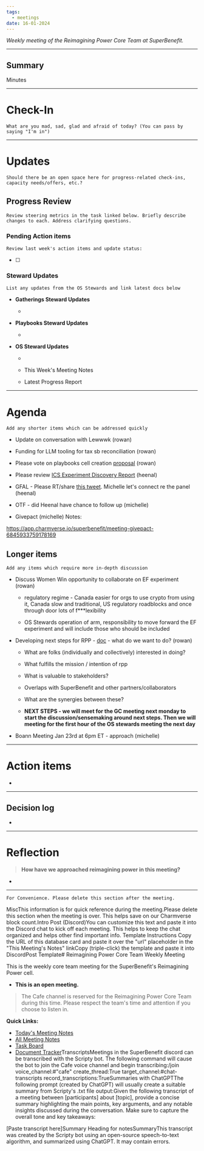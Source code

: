 ```yaml
---
tags:
  - meetings
date: 16-01-2024
---
```

_Weekly meeting of the Reimagining Power Core Team at SuperBenefit._

---

## Summary

Minutes 

---

# Check-In

`What are you mad, sad, glad and afraid of today? (You can pass by saying "I'm in")`

---

# Updates

`Should there be an open space here for progress-related check-ins, capacity needs/offers, etc.?`

## Progress Review

`Review steering metrics in the task linked below. Briefly describe changes to each. Address clarifying questions.`

   

### Pending Action items

`Review last week's action items and update status:`

- [ ]  

### Steward Updates

`List any updates from the OS Stewards and link latest docs below`

- **Gatherings Steward Updates**

  - 

- **Playbooks Steward Updates**

  - 

- **OS Steward Updates**

  - 

  - This Week's Meeting Notes

  - Latest Progress Report

---

# Agenda

`Add any shorter items which can be addressed quickly`

- Update on conversation with Lewwwk (rowan)

- Funding for LLM tooling for tax sb reconciliation (rowan)

- Please vote on playbooks cell creation [proposal](https://app.charmverse.io/superbenefit/page-6905471498790134) (rowan)

- Please review [ICS Experiment Discovery Report](https://app.charmverse.io/superbenefit/ics-experiment-discovery-29166163934225553) (heenal)

- GFAL - Please RT/share [this tweet](https://x.com/corduroy_earth/status/1879765630733492686). Michelle let's connect re the panel (heenal)

- OTF - did Heenal have chance to follow up (michelle)

- Givepact (michelle) Notes:

 https://app.charmverse.io/superbenefit/meeting-givepact-6845933759178169

## Longer items

`Add any items which require more in-depth discussion`

- Discuss Women Win opportunity to collaborate on EF experiment (rowan)

  - regulatory regime - Canada easier for orgs to use crypto from using it, Canada slow and traditional, US regulatory roadblocks and once through door lots of f\*\*\*lexibility 

  - OS Stewards operation of arm, responsibility to move forward the EF experiment and will include those who should be included

- Developing next steps for RPP - [doc](https://app.charmverse.io/superbenefit/develop-ideas-for-rpp-future-opportunities-rpp-core-team-6168880145642328) - what do we want to do? (rowan)

  - What are folks (individually and collectively) interested in doing?

  - What fulfills the mission / intention of rpp

  - What is valuable to stakeholders?

  - Overlaps with SuperBenefit and other partners/collaborators

  - What are the synergies between these?

  - **NEXT STEPS - we will meet for the GC meeting next monday to start the discussion/sensemaking around next steps. Then we will meeting for the first hour of the OS stewards meeting the next day** 

- Boann Meeting Jan 23rd at 6pm ET - approach (michelle)

---

# Action items

- 

---

## Decision log

-    

---

# Reflection 

> **How have we approached reimagining power in this meeting?**

-  

---

`For Convenience. Please delete this section after the meeting.`

MiscThis information is for quick reference during the meeting.Please delete this section when the meeting is over. This helps save on our Charmverse block count.Intro Post (Discord)You can customize this text and paste it into the Discord chat to kick off each meeting. This helps to keep the chat organized and helps other find important info. Template Instructions Copy the URL of this database card and paste it over the "url" placeholder in the "This Meeting's Notes" linkCopy (triple-click) the template and paste it into DiscordPost Template# Reimagining Power Core Team Weekly Meeting

This is the weekly core team meeting for the SuperBenefit's Reimagining Power cell.

- __This is an **open** meeting.__  
> The Cafe channel is reserved for the Reimagining Power Core Team during this time. Please respect the team's time and attention if you choose to listen in.

**Quick Links:**
- [Today's Meeting Notes](url)  
- [All Meeting Notes](https://app.charmverse.io/superbenefit/meeting-notes-reimagining-power-9995214806368862)  
- [Task Board](https://app.charmverse.io/superbenefit/task-board-reimagining-power-18270894134568505)
- [Document Tracker](https://app.charmverse.io/superbenefit/documents-reimagining-power-8236079332321762)TranscriptsMeetings in the SuperBenefit discord can be transcribed with the Scripty bot. The following command will cause the bot to join the Cafe voice channel and begin transcribing:/join voice_channel:#"cafe" create_thread:True target_channel:#chat-transcripts record_transcriptions:TrueSummaries with ChatGPTThe following prompt (created by ChatGPT) will usually create a suitable summary from Scripty's .txt file output:Given the following transcript of a meeting between [participants] about [topic], provide a concise summary highlighting the main points, key arguments, and any notable insights discussed during the conversation. Make sure to capture the overall tone and key takeaways:

[Paste transcript here]Summary Heading for notesSummaryThis transcript was created by the Scripty bot using an open-source speech-to-text algorithm, and summarized using ChatGPT. It may contain errors.<Paste summary here>

# 